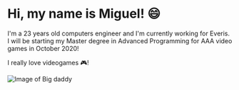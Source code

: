 # Hi, my name is Miguel! 😄

I'm a 23 years old computers engineer and I'm currently working for Everis. I will be starting my Master degree in Advanced Programming for AAA video games in October 2020!

I really love videogames 🎮!

![Image of Big daddy](https://roselilyandme.files.wordpress.com/2013/04/bigdaddy.jpg?w=334&h=300)

<!--
**magalenyo/magalenyo** is a ✨ _special_ ✨ repository because its `README.md` (this file) appears on your GitHub profile.

Here are some ideas to get you started:

- 🔭 I’m currently working on ...
- 🌱 I’m currently learning ...
- 👯 I’m looking to collaborate on ...
- 🤔 I’m looking for help with ...
- 💬 Ask me about ...
- 📫 How to reach me: ...
- 😄 Pronouns: ...
- ⚡ Fun fact: ...
-->
